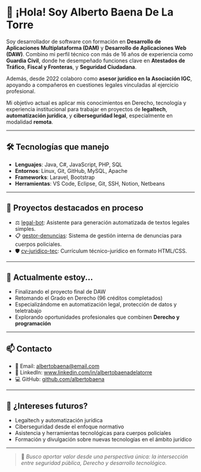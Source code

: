 # 👋 ¡Hola! Soy Alberto Baena De La Torre

Soy desarrollador de software con formación en **Desarrollo de Aplicaciones Multiplataforma (DAM)** y **Desarrollo de Aplicaciones Web (DAW)**. Combino mi perfil técnico con más de 16 años de experiencia como **Guardia Civil**, donde he desempeñado funciones clave en **Atestados de Tráfico**, **Fiscal y Fronteras**, y **Seguridad Ciudadana**.

Además, desde 2022 colaboro como **asesor jurídico en la Asociación IGC**, apoyando a compañeros en cuestiones legales vinculadas al ejercicio profesional.

Mi objetivo actual es aplicar mis conocimientos en Derecho, tecnología y experiencia institucional para trabajar en proyectos de **legaltech**, **automatización jurídica**, y **ciberseguridad legal**, especialmente en modalidad **remota**.

---

## 🛠️ Tecnologías que manejo

- **Lenguajes**: Java, C#, JavaScript, PHP, SQL
- **Entornos**: Linux, Git, GitHub, MySQL, Apache
- **Frameworks**: Laravel, Bootstrap
- **Herramientas**: VS Code, Eclipse, Git, SSH, Notion, Netbeans

---

## 💼 Proyectos destacados en proceso

- ⚖️ [legal-bot](https://github.com/usuario/legal-bot): Asistente para generación automatizada de textos legales simples.
- 📋 [gestor-denuncias](https://github.com/usuario/gestor-denuncias): Sistema de gestión interna de denuncias para cuerpos policiales.
- 🛡️ [cv-juridico-tec](https://github.com/usuario/cv-juridico-tec): Currículum técnico-jurídico en formato HTML/CSS.

---

## 🚀 Actualmente estoy...

- Finalizando el proyecto final de DAW
- Retomando el Grado en Derecho (96 créditos completados)
- Especializándome en automatización legal, protección de datos y teletrabajo
- Explorando oportunidades profesionales que combinen **Derecho y programación**

---

## 📫 Contacto

- 📧 Email: albertobaena@email.com  
- 🔗 LinkedIn: www.linkedin.com/in/albertobaenadelatorre  
- 💻 GitHub: [github.com/albertobaena](https://github.com/borreguitoBebe)

---

## 🧩 ¿Intereses futuros?

- Legaltech y automatización jurídica
- Ciberseguridad desde el enfoque normativo
- Asistencia y herramientas tecnológicas para cuerpos policiales
- Formación y divulgación sobre nuevas tecnologías en el ámbito jurídico

---

> 📌 *Busco aportar valor desde una perspectiva única: la intersección entre seguridad pública, Derecho y desarrollo tecnológico.*
